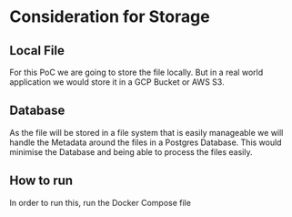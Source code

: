 # Consideration for Storage

## Local File

For this PoC we are going to store the file locally. But in a real world application we would store it in a GCP Bucket
or AWS S3.

## Database

As the file will be stored in a file system that is easily manageable we will handle the Metadata around the files in a
Postgres Database. This would minimise the Database and being able to process the files easily.

## How to run

In order to run this, run the Docker Compose file
